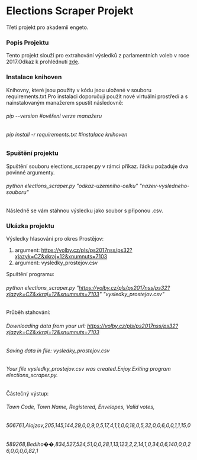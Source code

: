 # Elections Scraper Projekt
Třetí projekt pro akademii engeto.
### Popis Projektu
Tento projekt slouží pro extrahování výsledků z parlamentních voleb v roce 2017.Odkaz k prohlédnutí [zde](https://volby.cz/pls/ps2017nss/ps32?xjazyk=CZ&xkraj=12&xnumnuts=7103).
### Instalace knihoven
Knihovny, které jsou použity v kódu jsou uložené v souboru requirements.txt.Pro instalaci doporučuji použít nové virtuální prostředí a s nainstalovaným manažerem spustit následovně:

###### pip --version  #ověření verze manažeru
###### pip install -r requirements.txt #instalace knihoven
### Spuštění projektu
Spuštění souboru elections_scraper.py v rámci příkaz. řádku požaduje dva povinné argumenty.
###### python elections_scraper.py "odkaz-uzemniho-celku" "nazev-vysledneho-souboru"
Následně se vám stáhnou výsledku jako soubor s připonou .csv.
### Ukázka projektu
Výsledky hlasování pro okres Prostějov:
1. argument: https://volby.cz/pls/ps2017nss/ps32?xjazyk=CZ&xkraj=12&xnumnuts=7103
2. argument: vysledky_prostejov.csv

Spuštění programu:
###### python elections_scraper.py "https://volby.cz/pls/ps2017nss/ps32?xjazyk=CZ&xkraj=12&xnumnuts=7103" "vysledky_prostejov.csv"
Průběh stahování:
###### Downloading data from your url: https://volby.cz/pls/ps2017nss/ps32?xjazyk=CZ&xkraj=12&xnumnuts=7103
###### Saving data in file: vysledky_prostejov.csv
###### Your file vysledky_prostejov.csv was created.Enjoy.Exiting program elections_scraper.py.
Částečný výstup:
###### Town Code, Town Name, Registered, Envelopes, Valid votes,
###### 506761,Alojzov,205,145,144,29,0,0,9,0,5,17,4,1,1,0,0,18,0,5,32,0,0,6,0,0,1,1,15,0
###### 589268,Bediho��,834,527,524,51,0,0,28,1,13,123,2,2,14,1,0,34,0,6,140,0,0,26,0,0,0,0,82,1